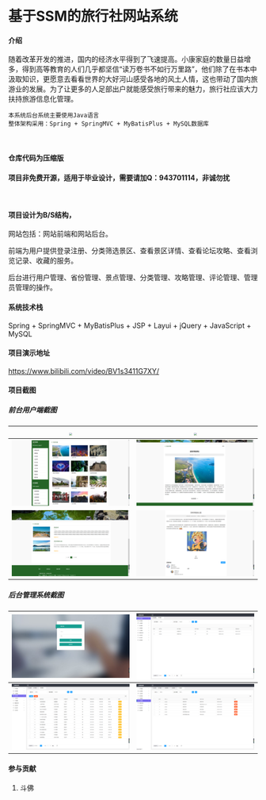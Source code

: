 # 基于SSM的旅行社网站系统 

#### 介绍

​		随着改革开发的推进，国内的经济水平得到了飞速提高。小康家庭的数量日益增多，得到高等教育的人们几乎都坚信“读万卷书不如行万里路”，他们除了在书本中汲取知识，更愿意去看看世界的大好河山感受各地的风土人情，这也带动了国内旅游业的发展。为了让更多的人足部出户就能感受旅行带来的魅力，旅行社应该大力扶持旅游信息化管理。

```
本系统后台系统主要使用Java语言
整体架构采用：Spring + SpringMVC + MyBatisPlus + MySQL数据库
```



<br/>

#### 仓库代码为压缩版

#### 项目非免费开源，适用于毕业设计，需要请加Q：943701114，非诚勿扰

<br/>



#### 项目设计为B/S结构，

网站包括：网站前端和网站后台。

前端为用户提供登录注册、分类筛选景区、查看景区详情、查看论坛攻略、查看浏览记录、收藏的服务。

后台进行用户管理、省份管理、景点管理、分类管理、攻略管理、评论管理、管理员管理的操作。



#### 系统技术栈

Spring + SpringMVC + MyBatisPlus + JSP + Layui + jQuery + JavaScript +  MySQL 



#### 项目演示地址

https://www.bilibili.com/video/BV1s3411G7XY/



#### 项目截图

##### 前台用户端截图

| <img src="img/web_1.jpg" style="zoom:33%;" /> | <img src="img/web_2.jpg" style="zoom:33%;" /> |
| --------------------------------------------- | --------------------------------------------- |
| <img src="img/web_3.jpg" style="zoom:33%;" /> | <img src="img/web_4.jpg" style="zoom:33%;" /> |
| <img src="img/web_5.jpg" style="zoom:33%;" /> | <img src="img/web_6.jpg" style="zoom:33%;" /> |



##### 后台管理系统截图

| <img src="img/admin_1.jpg" style="zoom:33%;" /> | <img src="img/admin_2.jpg" style="zoom:33%;" /> |
| ----------------------------------------------- | ----------------------------------------------- |
| <img src="img/admin_3.jpg" style="zoom:33%;" /> | <img src="img/admin_4.jpg" style="zoom:33%;" /> |



#### 参与贡献

1.  斗佛